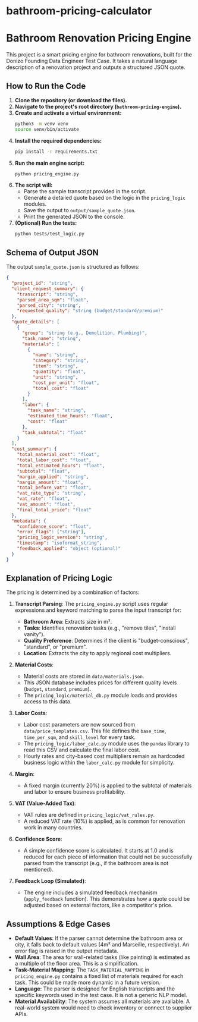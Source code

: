 # bathroom-pricing-calculator
# Bathroom Renovation Pricing Engine

This project is a smart pricing engine for bathroom renovations, built for the Donizo Founding Data Engineer Test Case. It takes a natural language description of a renovation project and outputs a structured JSON quote.

## How to Run the Code

1.  **Clone the repository (or download the files).**
2.  **Navigate to the project's root directory (`bathroom-pricing-engine`).**
3.  **Create and activate a virtual environment:**
    ```bash
    python3 -m venv venv
    source venv/bin/activate
    ```
4.  **Install the required dependencies:**
    ```bash
    pip install -r requirements.txt
    ```
5.  **Run the main engine script:**
    ```bash
    python pricing_engine.py
    ```
6.  **The script will:**
    *   Parse the sample transcript provided in the script.
    *   Generate a detailed quote based on the logic in the `pricing_logic` modules.
    *   Save the output to `output/sample_quote.json`.
    *   Print the generated JSON to the console.
7.  **(Optional) Run the tests:**
    ```bash
    python tests/test_logic.py
    ```

## Schema of Output JSON

The output `sample_quote.json` is structured as follows:

```json
{
  "project_id": "string",
  "client_request_summary": {
    "transcript": "string",
    "parsed_area_sqm": "float",
    "parsed_city": "string",
    "requested_quality": "string (budget/standard/premium)"
  },
  "quote_details": [
    {
      "group": "string (e.g., Demolition, Plumbing)",
      "task_name": "string",
      "materials": [
        {
          "name": "string",
          "category": "string",
          "item": "string",
          "quantity": "float",
          "unit": "string",
          "cost_per_unit": "float",
          "total_cost": "float"
        }
      ],
      "labor": {
        "task_name": "string",
        "estimated_time_hours": "float",
        "cost": "float"
      },
      "task_subtotal": "float"
    }
  ],
  "cost_summary": {
    "total_material_cost": "float",
    "total_labor_cost": "float",
    "total_estimated_hours": "float",
    "subtotal": "float",
    "margin_applied": "string",
    "margin_amount": "float",
    "total_before_vat": "float",
    "vat_rate_type": "string",
    "vat_rate": "float",
    "vat_amount": "float",
    "final_total_price": "float"
  },
  "metadata": {
    "confidence_score": "float",
    "error_flags": ["string"],
    "pricing_logic_version": "string",
    "timestamp": "isoformat_string",
    "feedback_applied": "object (optional)"
  }
}
```

## Explanation of Pricing Logic

The pricing is determined by a combination of factors:

1.  **Transcript Parsing**: The `pricing_engine.py` script uses regular expressions and keyword matching to parse the input transcript for:
    *   **Bathroom Area**: Extracts size in m².
    *   **Tasks**: Identifies renovation tasks (e.g., "remove tiles", "install vanity").
    *   **Quality Preference**: Determines if the client is "budget-conscious", "standard", or "premium".
    *   **Location**: Extracts the city to apply regional cost multipliers.

2.  **Material Costs**:
    *   Material costs are stored in `data/materials.json`.
    *   This JSON database includes prices for different quality levels (`budget`, `standard`, `premium`).
    *   The `pricing_logic/material_db.py` module loads and provides access to this data.

3.  **Labor Costs**:
    *   Labor cost parameters are now sourced from `data/price_templates.csv`. This file defines the `base_time`, `time_per_sqm`, and `skill_level` for every task.
    *   The `pricing_logic/labor_calc.py` module uses the `pandas` library to read this CSV and calculate the final labor cost.
    *   Hourly rates and city-based cost multipliers remain as hardcoded business logic within the `labor_calc.py` module for simplicity.

4.  **Margin**:
    *   A fixed margin (currently 20%) is applied to the subtotal of materials and labor to ensure business profitability.

5.  **VAT (Value-Added Tax)**:
    *   VAT rules are defined in `pricing_logic/vat_rules.py`.
    *   A reduced VAT rate (10%) is applied, as is common for renovation work in many countries.

6.  **Confidence Score**:
    *   A simple confidence score is calculated. It starts at 1.0 and is reduced for each piece of information that could not be successfully parsed from the transcript (e.g., if the bathroom area is not mentioned).

7.  **Feedback Loop (Simulated)**:
    *   The engine includes a simulated feedback mechanism (`apply_feedback` function). This demonstrates how a quote could be adjusted based on external factors, like a competitor's price.

## Assumptions & Edge Cases

*   **Default Values**: If the parser cannot determine the bathroom area or city, it falls back to default values (4m² and Marseille, respectively). An error flag is raised in the output metadata.
*   **Wall Area**: The area for wall-related tasks (like painting) is estimated as a multiple of the floor area. This is a simplification.
*   **Task-Material Mapping**: The `TASK_MATERIAL_MAPPING` in `pricing_engine.py` contains a fixed list of materials required for each task. This could be made more dynamic in a future version.
*   **Language**: The parser is designed for English transcripts and the specific keywords used in the test case. It is not a generic NLP model.
*   **Material Availability**: The system assumes all materials are available. A real-world system would need to check inventory or connect to supplier APIs. 